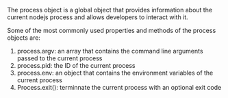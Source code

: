 The process object is a global object that provides information about the current nodejs process and allows developers to interact with it.

Some of the most commonly used properties and methods of the process objects are:

1. process.argv: an array that contains the command line arguments passed to the current process
2. process.pid: the ID of the current process
3. process.env: an object that contains the environment variables of the current process
4. Process.exit(): terminnate the current process with an optional exit code